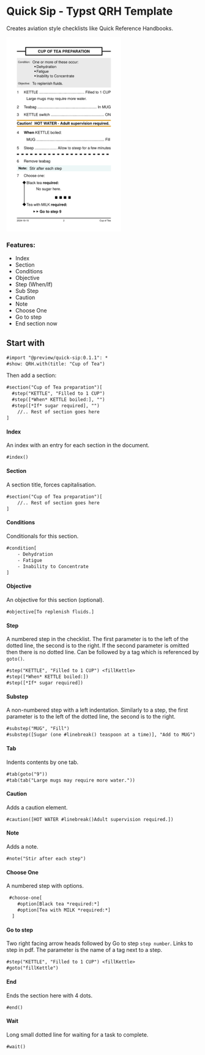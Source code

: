 # Quick Sip - Typst QRH Template

Creates aviation style checklists like Quick Reference Handbooks.

<img src="thumbnail.png" width="300">

### Features:

- Index
- Section
- Conditions
- Objective
- Step (When/If)
- Sub Step
- Caution
- Note
- Choose One
- Go to step
- End section now

## Start with

```typst
#import "@preview/quick-sip:0.1.1": *
#show: QRH.with(title: "Cup of Tea")
```

Then add a section:

```typst
#section("Cup of Tea preparation")[
  #step("KETTLE", "Filled to 1 CUP")
  #step([*When* KETTLE boiled:], "")
  #step([*If* sugar required], "")
    //.. Rest of section goes here
]
```

#### Index

An index with an entry for each section in the document.

```typst
#index()
```

#### Section

A section title, forces capitalisation.

```typst
#section("Cup of Tea preparation")[
    //.. Rest of section goes here
]
```

#### Conditions

Conditionals for this section.

```typst
#condition[
    - Dehydration
    - Fatigue
    - Inability to Concentrate
]
```

#### Objective

An objective for this section (optional).

```typst
#objective[To replenish fluids.]
```

#### Step

A numbered step in the checklist. The first parameter is to the left of the dotted line, the second is to the right. If the second parameter is omitted then there is no dotted line. Can be followed by a tag which is referenced by `goto()`.

```typst
#step("KETTLE", "Filled to 1 CUP") <fillKettle>
#step([*When* KETTLE boiled:])
#step([*If* sugar required])
```

#### Substep

A non-numbered step with a left indentation. Similarly to a step, the first parameter is to the left of the dotted line, the second is to the right.

```typst
#substep("MUG", "Fill")
#substep([Sugar (one #linebreak() teaspoon at a time)], "Add to MUG")
```

#### Tab

Indents contents by one tab.

```typst
#tab(goto("9"))
#tab(tab("Large mugs may require more water."))
```

#### Caution

Adds a caution element.

```typst
#caution([HOT WATER #linebreak()Adult supervision required.])
```

#### Note

Adds a note.

```typst
#note("Stir after each step")
```

#### Choose One

A numbered step with options.

```typst
 #choose-one[
    #option[Black tea *required:*]
    #option[Tea with MILK *required:*]
  ]
```

#### Go to step

Two right facing arrow heads followed by Go to step `step number`. Links to step in pdf. The parameter is the name of a tag next to a step.

```typst
#step("KETTLE", "Filled to 1 CUP") <fillKettle>
#goto("fillKettle")
```

#### End

Ends the section here with 4 dots.

```typst
#end()
```

#### Wait

Long small dotted line for waiting for a task to complete.

```typst
#wait()
```
